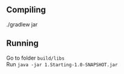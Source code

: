 ## Compiling

./gradlew jar

## Running

Go to folder `build/libs`  
Run `java -jar 1.Starting-1.0-SNAPSHOT.jar`

